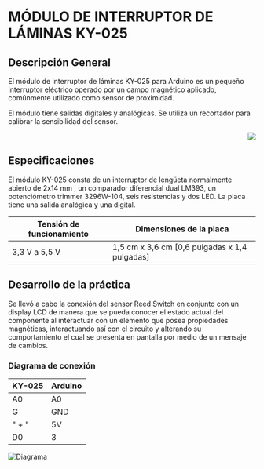 # MÓDULO DE INTERRUPTOR DE LÁMINAS KY-025

## Descripción General
<p> 
El módulo de interruptor de láminas KY-025 para Arduino es un pequeño interruptor eléctrico operado por un campo magnético aplicado, comúnmente utilizado como sensor de proximidad.

El módulo tiene salidas digitales y analógicas. Se utiliza un recortador para calibrar la sensibilidad del sensor.
</p>
<div style="text-align:right"><img src="https://arduinomodules.info/wp-content/uploads/KY-025_Reed_switch_module_arduino-240x240.jpg" /></div>

## Especificaciones
<p>
  El módulo KY-025 consta de un interruptor de lengüeta normalmente abierto de 2x14 mm , un comparador diferencial dual LM393, un potenciómetro trimmer 3296W-104, seis resistencias y dos LED. La placa tiene una salida analógica y una digital.
</p>

Tensión de funcionamiento | Dimensiones de la placa
----------------|--------------------------------
3,3 V a 5,5 V | 1,5 cm x 3,6 cm [0,6 pulgadas x 1,4 pulgadas]

## Desarrollo de la práctica
<p>
Se llevó a cabo la conexión del sensor Reed Switch en conjunto con un display LCD de manera que se pueda conocer el estado actual del componente al interactuar con un elemento que posea propiedades magnéticas, interactuando así con el circuito y alterando su comportamiento el cual se presenta en pantalla por medio de un mensaje de cambios.
</p>
 
 ### Diagrama de conexión
 
KY-025	| Arduino
--------|-------
A0 |	A0
G	| GND
" +	"| 5V
D0 | 3

![Diagrama](/images/logo.png)

